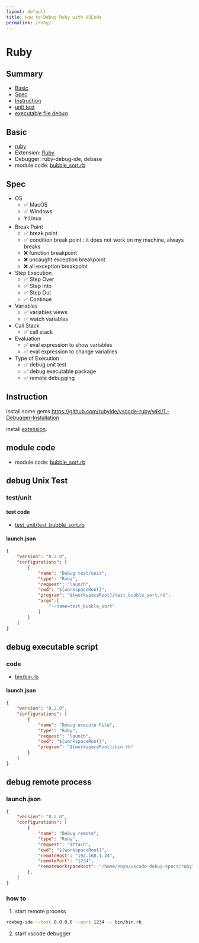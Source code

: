 ```yaml
---
layout: default
title: How to Debug Ruby with VSCode
permalink: /ruby/
---
```

# Ruby

## Summary

* [Basic](#basic)
* [Spec](#spec)
* [Instruction](#instruction)
* [unit test](#unit-test)
* [executable file debug](#executable-file-debug)

## Basic

* [ruby](https://www.ruby-lang.org/)
* Extension: [Ruby](https://marketplace.visualstudio.com/items?itemName=rebornix.Ruby)
* Debugger: ruby-debug-ide, debase
* module code: [bubble_sort.rb](https://github.com/74th/vscode-debug-specs/blob/master/ruby/bubble_sort.rb)

## Spec

* OS
	* ✅ MacOS
	* ✅ Windows
	* ❓ Linux
* Break Point
	* ✅ break point
	* ✅ condition break point : it does not work on my machine, always breaks
	* ❌ function breakpoint
	* ❌ uncaught exception breakpoint
	* ❌ all exception breakpoint
* Step Execution
	* ✅ Step Over
	* ✅ Step Into
	* ✅ Step Out
	* ✅ Continue
* Variables
	* ✅ variables views
	* ✅ watch variables
* Call Stack
	* ✅ call stack
* Evaluation
	* ✅ eval expression to show variables
	* ✅ eval expression to change variables
* Type of Execution
	* ✅ debug unit test
	* ✅ debug executable package
	* ✅ remote debugging

## Instruction

install some gems https://github.com/rubyide/vscode-ruby/wiki/1.-Debugger-Installation

install [extension](https://marketplace.visualstudio.com/items?itemName=rebornix.Ruby).

## module code

* module code: [bubble_sort.rb](https://github.com/74th/vscode-debug-specs/blob/master/ruby/bubble_sort.rb)

## debug Unix Test

### test/unit

#### test code

* [test_unit/test_bubble_sort.rb](https://github.com/74th/vscode-debug-specs/blob/master/ruby/test_unit/test_bubble_sort.rb)

#### launch.json

```json
{
	"version": "0.2.0",
	"configurations": [
		{
			"name": "Debug test/unit",
			"type": "Ruby",
			"request": "launch",
			"cwd": "${workspaceRoot}",
			"program": "${workspaceRoot}/test_bubble_sort.rb",
			"args":[
				"--name=test_bubble_sort"
			]
		}
	]
}
```

## debug executable script

### code

* [bin/bin.rb](https://github.com/74th/vscode-debug-specs/blob/master/ruby/bin/bin.rb)

#### launch.json

```json
{
	"version": "0.2.0",
	"configurations": [
		{
			"name": "Debug execute File",
			"type": "Ruby",
			"request": "launch",
			"cwd": "${workspaceRoot}",
			"program": "${workspaceRoot}/bin.rb"
		}
	]
}
```

## debug remote process

### launch.json

```json
{
	"version": "0.2.0",
	"configurations": [
		{
			"name": "Debug remote",
			"type": "Ruby",
			"request": "attach",
			"cwd": "${workspaceRoot}",
			"remoteHost": "192.168.1.24",
			"remotePort": "1234",
			"remoteWorkspaceRoot": "/home/nnyn/vscode-debug-specs/ruby"
		},
	]
}
```

### how to

 1. start remote process

```sh
rdebug-ide --host 0.0.0.0 --port 1234 -- bin/bin.rb
```

 2. start vscode debugger
